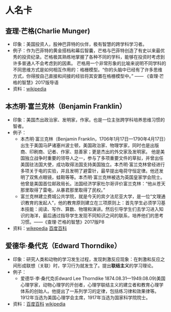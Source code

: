 # 人名卡

## 查理·芒格(Charlie Munger)
* 印象：美国投资人，股神巴菲特的伙伴，极有智慧的跨学科学习者。
* 例子：作为巴菲特的黄金搭档和幕后智囊，芒格与巴菲特创造了有史以来最优秀的投资纪录。芒格极其熟练地掌握了各种不同的学科，能够在投资时考虑到许多普通人不会考虑到的因素。
芒格用一个非常形象的比喻来说明不同学科的不同思维方式是如何相互作用的：格栅模型。“你的头脑中已经有了许多思维方式，你得按自己直接和间接的经验将其安置在格栅模型中。” —— 《查理·芒格的智慧》2017版导语
* 资料：[wikipedia](https://en.wikipedia.org/wiki/Charlie_Munger)


## 本杰明·富兰克林（Benjamin Franklin）
* 印象：美国杰出政治家、发明家，作家。也是一位主张跨学科培养思维习惯的智者。
* 例子：
	* 本杰明·富兰克林（Benjamin Franklin，1706年1月17日—1790年4月17日）出生于美国马萨诸塞州波士顿，美国政治家、物理学家，同时也是出版商、印刷商、记者、作家、慈善家；更是杰出的外交家及发明家。
他是美国独立战争时重要的领导人之一，参与了多项重要文件的草拟，并曾出任美国驻法国大使，成功取得法国支持美国独立。本杰明·富兰克林曾经进行多项关于电的实验，并且发明了避雷针，最早提出电荷守恒定律。他还发明了双焦点眼镜，蛙鞋等等。本杰明·富兰克林被选为英国皇家学会院士。他曾是美国首位邮政局长。法国经济学家杜尔哥评价富兰克林：“他从苍天那里取得了雷电，从暴君那里取得了民权。”
	* 富兰克林建立费城公共学院，就是今天的宾夕法尼亚大学，是一位“文理通识教育的发起人”，他的教育原则建立在三项原则上：首先学生必须学习基本技能：阅读、写作、算数、物理和演讲。然后引导学生们去学习进入知识的海洋，最后通过指导学生发现不同知识之间的联系，培养他们的思考习惯。——《查理·芒格的智慧》2017版P8
* 资料：[wikepedia](https://en.wikipedia.org/wiki/Benjamin_Franklin) [百度百科](http://baike.baidu.com/item/%E6%9C%AC%E6%9D%B0%E6%98%8E%C2%B7%E5%AF%8C%E5%85%B0%E5%85%8B%E6%9E%97)

## 爱德华·桑代克（Edward Thorndike）
* 印象：研究人类和动物的学习发生过程，发现刺激反应现象：在刺激和反应之间形成联想（关联）时，学习行为就发生了。提出**联结主义**的学习理论。
* 例子：
	* 爱德华·李·桑代克(Edward Lee Thorndike 1874.08.31—1949.08.09)美国心理学家，动物心理学的开创者，心理学联结主义的建立者和教育心理学体系的创始人。他提出了一系列学习的定律，包括练习律和效果律等。1912年当选为美国心理学会主席，1917年当选为国家科学院院士。
* 资料：[百度百科](http://baike.baidu.com/item/%E6%A1%91%E4%BB%A3%E5%85%8B) [wikipedia](https://en.wikipedia.org/wiki/Edward_Thorndike) 